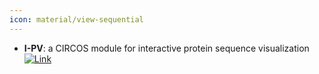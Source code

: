 ```yaml
---
icon: material/view-sequential
---
```


- **I-PV**: a CIRCOS module for interactive protein sequence visualization  
	[![Link](https://img.shields.io/badge/Link-online-brightgreen?style=for-the-badge&logo=cachet&logoColor=65FF8F)](http://www.i-pv.org/)  
